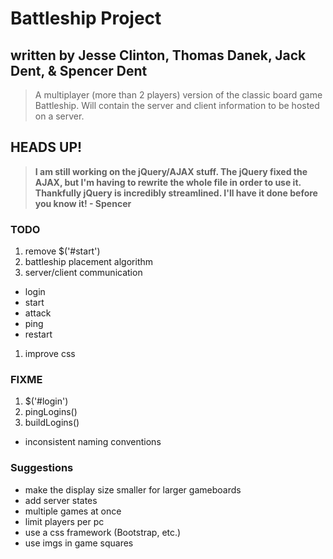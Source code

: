 # Battleship Project
## written by Jesse Clinton, Thomas Danek, Jack Dent, & Spencer Dent

> A multiplayer (more than 2 players) version of the classic board game Battleship. Will contain the server and client information to be hosted on a server.

## HEADS UP!
> __I am still working on the jQuery/AJAX stuff. The jQuery fixed the AJAX, but I'm having to rewrite the whole file in order to use it. Thankfully jQuery is incredibly streamlined. I'll have it done before you know it!  - Spencer__

### TODO
1. remove $('#start')
1. battleship placement algorithm
1. server/client communication
  * login
  * start
  * attack
  * ping
  * restart
1. improve css

### FIXME
1. $('#login')
1. pingLogins()
1. buildLogins()
* inconsistent naming conventions

### Suggestions
* make the display size smaller for larger gameboards
* add server states
* multiple games at once
* limit players per pc
* use a css framework (Bootstrap, etc.)
* use imgs in game squares
